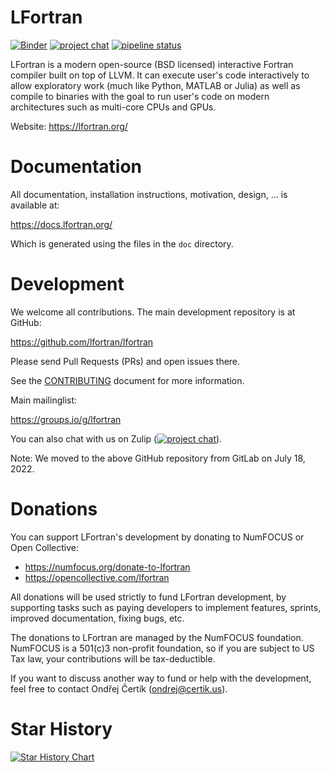 # LFortran

[![Binder](https://mybinder.org/badge_logo.svg)](https://mybinder.org/v2/gl/lfortran%2Fweb%2Flfortran-binder/master?filepath=Demo.ipynb)
[![project chat](https://img.shields.io/badge/zulip-join_chat-brightgreen.svg)](https://lfortran.zulipchat.com/)
[![pipeline status](https://gitlab.com/lfortran/lfortran/badges/master/pipeline.svg)](https://gitlab.com/lfortran/lfortran/-/commits/master)

LFortran is a modern open-source (BSD licensed) interactive Fortran compiler
built on top of LLVM. It can execute user's code interactively to allow
exploratory work (much like Python, MATLAB or Julia) as well as compile to
binaries with the goal to run user's code on modern architectures such as
multi-core CPUs and GPUs.

Website: https://lfortran.org/

# Documentation

All documentation, installation instructions, motivation, design, ... is
available at:

https://docs.lfortran.org/

Which is generated using the files in the `doc` directory.


# Development

We welcome all contributions.
The main development repository is at GitHub:

https://github.com/lfortran/lfortran

Please send Pull Requests (PRs) and open issues there.

See the [CONTRIBUTING](CONTRIBUTING.md) document for more information.

Main mailinglist:

https://groups.io/g/lfortran

You can also chat with us on Zulip ([![project chat](https://img.shields.io/badge/zulip-join_chat-brightgreen.svg)](https://lfortran.zulipchat.com/)).

Note: We moved to the above GitHub repository from GitLab on July 18, 2022.

# Donations

You can support LFortran's development by donating to NumFOCUS or Open
Collective:

* https://numfocus.org/donate-to-lfortran
* https://opencollective.com/lfortran

All donations will be used strictly to fund LFortran development, by supporting
tasks such as paying developers to implement features, sprints, improved
documentation, fixing bugs, etc.

The donations to LFortran are managed by the NumFOCUS foundation. NumFOCUS is a
501(c)3 non-profit foundation, so if you are subject to US Tax law, your
contributions will be tax-deductible.

If you want to discuss another way to fund or help with the development, feel
free to contact Ondřej Čertík (ondrej@certik.us).

# Star History

[![Star History Chart](https://api.star-history.com/svg?repos=lfortran/lfortran&type=Date)](https://star-history.com/#lfortran/lfortran&Date)
